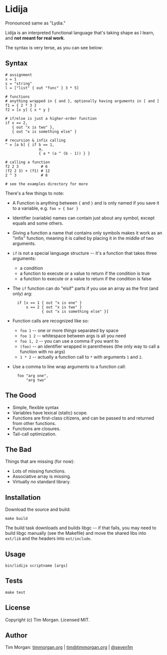 # Lidija

Pronounced same as "Lydia."

Lidija is an interpreted functional language that's taking shape as I learn, and **not meant for real work**.

The syntax is very terse, as you can see below:

## Syntax

    # assignment
    x = 1
    s = "string"
    l = ["list" { out "func" } 3 * 5]

    # functions
    # anything wrapped in { and }, optionally having arguments in [ and ]
    f1 = { 2 * 3 }
    f2 = [x y] { x * y }

    # if/else is just a higher-order function
    if x == 2,
       { out "x is two" },
       { out "x is something else" }

    # recursion & infix calling
    ^ = [a b] { if b == 1,
                   a,
                   { a * (a ^ (b - 1)) } }

    # calling a function
    f2 2 3          # 6
    (f2 2 3) + (f1) # 12
    2 ^ 3           # 8

    # see the examples directory for more

There's a few things to note:

* A Function is anything between `{` and `}` and is only named if you save it to a variable, e.g. `foo = { bar }`
* Identifier (variable) names can contain just about any symbol, except equals and some others.
* Giving a function a name that contains only symbols makes it work as an "infix" function, meaning it is called by placing it in the middle of two arguments.
* `if` is not a special language structure -- it's a function that takes three arguments:
  * a condition
  * a function to execute or a value to return if the condition is true
  * a function to execute or a value to return if the condition is false
* The `if` function can do "elsif" parts if you use an array as the first (and only) arg:

        if [x == 1 { out "x is one" }
            x == 2 { out "x is two" }
                   { out "x is something else" }]

* Function calls are recognized like so:
  * `foo 1` -- one or more *things* separated by space
  * `foo 1 2` -- whitespace between args is all you need
  * `foo 1, 2` -- you can use a comma if you want to
  * `(foo)` -- an identifier wrapped in parentheses (the only way to call a function with no args)
  * `1 * 2` -- actually a function call to `*` with arguments `1` and `2`.
* Use a comma to line wrap arguments to a function call:

        foo "arg one",
            "arg two"

## The Good

* Simple, flexible syntax
* Variables have lexical (static) scope.
* Functions are first-class citizens, and can be passed to and returned from other functions.
* Functions are closures.
* Tail-call optimization.

## The Bad

Things that are missing (for now):

* Lots of missing functions.
* Associative array is missing.
* Virtually *no* standard library.

## Installation

Download the source and build:

    make build

The build task downloads and builds libgc -- if that fails, you may need to build libgc manually (see the Makefile) and move the shared libs into `ext/lib` and the headers into `ext/include`.

## Usage

    bin/lidija scriptname [args]

## Tests

    make test

## License

Copyright (c) Tim Morgan. Licensed MIT.

## Author

Tim Morgan: [timmorgan.org](http://timmorgan.org) | tim@timmorgan.org | [@seven1m](http://twitter.com/seven1m)
